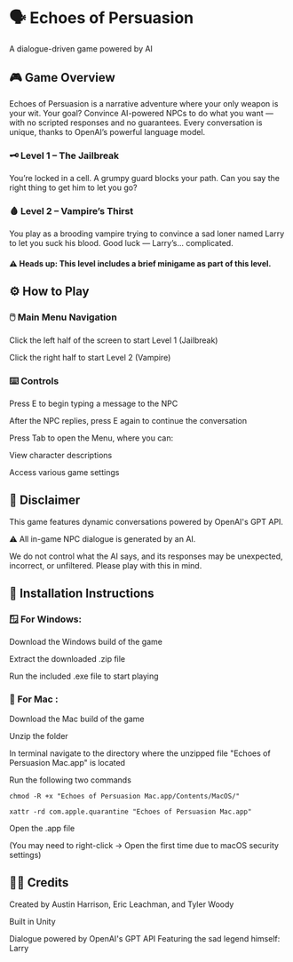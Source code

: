 # 🗣️ Echoes of Persuasion 
A dialogue-driven game powered by AI

## 🎮 Game Overview 
Echoes of Persuasion is a narrative adventure where your only weapon is your wit. Your goal? Convince AI-powered NPCs to do what you want — with no scripted responses and no guarantees. Every conversation is unique, thanks to OpenAI’s powerful language model.

### 🗝️  Level 1 – The Jailbreak 
You’re locked in a cell. A grumpy guard blocks your path. Can you say the right thing to get him to let you go?

### 🩸 Level 2 – Vampire’s Thirst 
You play as a brooding vampire trying to convince a sad loner named Larry to let you suck his blood. Good luck — Larry’s... complicated.

#### ⚠️ Heads up: This level includes a brief minigame as part of this level.

## ⚙️ How to Play  

### 🖱️ Main Menu Navigation  

Click the left half of the screen to start Level 1 (Jailbreak)

Click the right half to start Level 2 (Vampire)

### ⌨️ Controls  

Press E to begin typing a message to the NPC

After the NPC replies, press E again to continue the conversation

Press Tab to open the Menu, where you can:

View character descriptions

Access various game settings

## 🚨 Disclaimer  
This game features dynamic conversations powered by OpenAI's GPT API.

⚠️ All in-game NPC dialogue is generated by an AI. 

We do not control what the AI says, and its responses may be unexpected, incorrect, or unfiltered. Please play with this in mind.

## 💾 Installation Instructions  

### 🪟 For Windows:

Download the Windows build of the game

Extract the downloaded .zip file

Run the included .exe file to start playing

### 🍎 For Mac :

Download the Mac build of the game

Unzip the folder

In terminal navigate to the directory where the unzipped file "Echoes of Persuasion Mac.app" is located

Run the following two commands 

`chmod -R +x "Echoes of Persuasion Mac.app/Contents/MacOS/"`

`xattr -rd com.apple.quarantine "Echoes of Persuasion Mac.app"`

Open the .app file

(You may need to right-click → Open the first time due to macOS security settings)

## 🧛‍♂️ Credits 

Created by Austin Harrison, Eric Leachman, and Tyler Woody

Built in Unity

Dialogue powered by OpenAI's GPT API
Featuring the sad legend himself: Larry
